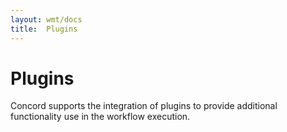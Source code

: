 ```yaml
---
layout: wmt/docs
title:  Plugins
---
```


# Plugins

Concord supports the integration of plugins to provide additional functionality
use in the workflow execution.